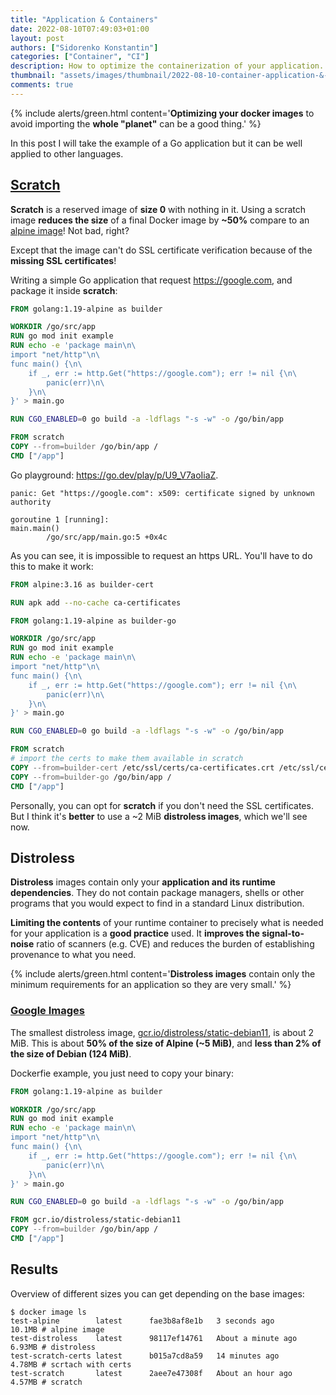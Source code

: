 ```yaml
---
title: "Application & Containers"
date: 2022-08-10T07:49:03+01:00
layout: post
authors: ["Sidorenko Konstantin"]
categories: ["Container", "CI"]
description: How to optimize the containerization of your application.
thumbnail: "assets/images/thumbnail/2022-08-10-container-application-&-containers.jpg"
comments: true
---
```


{% include alerts/green.html content='<strong>Optimizing your docker images</strong> to avoid importing the <strong>whole "planet"</strong> can be a good thing.' %}

In this post I will take the example of a Go application but it can be well applied to other languages.

## [Scratch](https://hub.docker.com/_/scratch)

**Scratch** is a reserved image of **size 0** with nothing in it.
Using a scratch image **reduces the size** of a final Docker image by **~50%** compare to an [alpine image](https://hub.docker.com/_/alpine)!
Not bad, right?

Except that the image can't do SSL certificate verification because of the **missing SSL certificates**!

Writing a simple Go application that request <https://google.com>, and package it inside **scratch**:

```Dockerfile
FROM golang:1.19-alpine as builder

WORKDIR /go/src/app
RUN go mod init example
RUN echo -e 'package main\n\
import "net/http"\n\
func main() {\n\
	if _, err := http.Get("https://google.com"); err != nil {\n\
		panic(err)\n\
	}\n\
}' > main.go

RUN CGO_ENABLED=0 go build -a -ldflags "-s -w" -o /go/bin/app

FROM scratch
COPY --from=builder /go/bin/app /
CMD ["/app"]
```

Go playground: <https://go.dev/play/p/U9_V7aoIiaZ>.

```console
panic: Get "https://google.com": x509: certificate signed by unknown authority

goroutine 1 [running]:
main.main()
        /go/src/app/main.go:5 +0x4c
```

As you can see, it is impossible to request an https URL.
You'll have to do this to make it work:

```Dockerfile
FROM alpine:3.16 as builder-cert

RUN apk add --no-cache ca-certificates

FROM golang:1.19-alpine as builder-go

WORKDIR /go/src/app
RUN go mod init example
RUN echo -e 'package main\n\
import "net/http"\n\
func main() {\n\
	if _, err := http.Get("https://google.com"); err != nil {\n\
		panic(err)\n\
	}\n\
}' > main.go

RUN CGO_ENABLED=0 go build -a -ldflags "-s -w" -o /go/bin/app

FROM scratch
# import the certs to make them available in scratch
COPY --from=builder-cert /etc/ssl/certs/ca-certificates.crt /etc/ssl/certs/
COPY --from=builder-go /go/bin/app /
CMD ["/app"]
```

Personally, you can opt for **scratch** if you don't need the SSL certificates.
But I think it's **better** to use a ~2 MiB **distroless images**, which we'll see now.

## Distroless

**Distroless** images contain only your **application and its runtime dependencies**. They do not contain package managers, shells or other programs that you would expect to find in a standard Linux distribution.

**Limiting the contents** of your runtime container to precisely what is needed for your application is a **good practice** used. It **improves the signal-to-noise** ratio of scanners (e.g. CVE) and reduces the burden of establishing provenance to what you need.

{% include alerts/green.html content='<strong>Distroless images</strong> contain only the minimum requirements for an application so they are very small.' %}

### [Google Images](https://github.com/GoogleContainerTools/distroless)

The smallest distroless image, [gcr.io/distroless/static-debian11](https://github.com/GoogleContainerTools/distroless/blob/main/base/README.md), is about 2 MiB. This is about **50% of the size of Alpine (~5 MiB)**, and **less than 2% of the size of Debian (124 MiB)**.

Dockerfie example, you just need to copy your binary:

```Dockerfile
FROM golang:1.19-alpine as builder

WORKDIR /go/src/app
RUN go mod init example
RUN echo -e 'package main\n\
import "net/http"\n\
func main() {\n\
	if _, err := http.Get("https://google.com"); err != nil {\n\
		panic(err)\n\
	}\n\
}' > main.go

RUN CGO_ENABLED=0 go build -a -ldflags "-s -w" -o /go/bin/app

FROM gcr.io/distroless/static-debian11
COPY --from=builder /go/bin/app /
CMD ["/app"]
```

## Results

Overview of different sizes you can get depending on the base images:

```console
$ docker image ls
test-alpine        latest      fae3b8af8e1b   3 seconds ago        10.1MB # alpine image
test-distroless    latest      98117ef14761   About a minute ago   6.93MB # distroless
test-scratch-certs latest      b015a7cd8a59   14 minutes ago       4.78MB # scrtach with certs
test-scratch       latest      2aee7e47308f   About an hour ago    4.57MB # scratch
```
